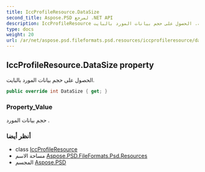 ```yaml
---
title: IccProfileResource.DataSize
second_title: Aspose.PSD لمرجع .NET API
description: IccProfileResource ملكية. الحصول على حجم بيانات المورد بالبايت.
type: docs
weight: 20
url: /ar/net/aspose.psd.fileformats.psd.resources/iccprofileresource/datasize/
---
```

## IccProfileResource.DataSize property

الحصول على حجم بيانات المورد بالبايت.

```csharp
public override int DataSize { get; }
```

### Property_Value

حجم بيانات المورد .

### أنظر أيضا

* class [IccProfileResource](../)
* مساحة الاسم [Aspose.PSD.FileFormats.Psd.Resources](../../iccprofileresource/)
* المجسم [Aspose.PSD](../../../)


